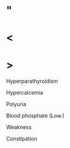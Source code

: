 # "

# <

# >

Hyperparathyroidism

Hypercalcemia

Polyuria

Blood phosphate
(Low.)

Weakness

Constipation
